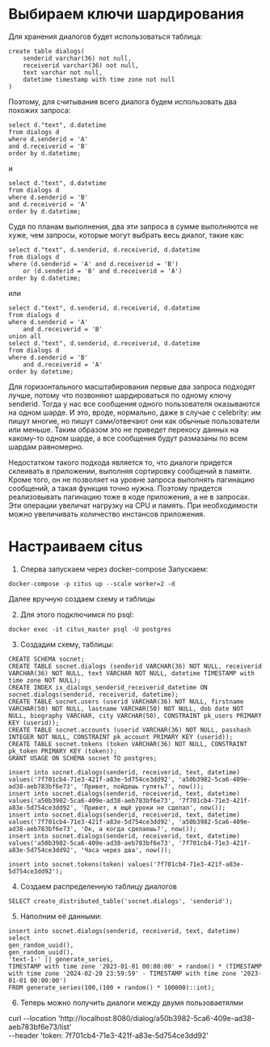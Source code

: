 # Выбираем ключи шардирования
Для хранения диалогов будет использоваться таблица:
```
create table dialogs(
    senderid varchar(36) not null,
    receiverid varchar(36) not null,
    text varchar not null,
    datetime timestamp with time zone not null
)
```

Поэтому, для считывания всего диалога будем использовать два похожих запроса:
```
select d."text", d.datetime
from dialogs d
where d.senderid = 'A'
and d.receiverid = 'B'
order by d.datetime;
```
и
```
select d."text", d.datetime
from dialogs d
where d.senderid = 'B'
and d.receiverid = 'A'
order by d.datetime;
```
Судя по планам выполнения, два эти запроса в сумме выполняются не хуже, чем запросы, которые могут выбрать весь диалог, 
такие как:
```
select d."text", d.senderid, d.receiverid, d.datetime
from dialogs d
where (d.senderid = 'A' and d.receiverid = 'B')
	or (d.senderid = 'B' and d.receiverid = 'A')
order by d.datetime;
```
или
```
select d."text", d.senderid, d.receiverid, d.datetime
from dialogs d
where d.senderid = 'A'
	and d.receiverid = 'B'
union all
select d."text", d.senderid, d.receiverid, d.datetime
from dialogs d
where d.senderid = 'B'
	and d.receiverid = 'A'
order by datetime;
```

Для горизонтального масштабирования первые два запроса подходят лучше, потому что позвоняют шардироваться по одному ключу 
senderid.
Тогда у нас все сообщения одного пользователя оказываются на одном шарде. И это, вроде, нормально, даже в случае с celebrity:
им пишут многие, но пишут сами/отвечают они как обычные пользователи или меньше. Таким образом это не приведет перекосу данных
на какому-то одном шарде, а все сообщения будут размазаны по всем шардам равномерно.

Недостатком такого подхода является то, что диалоги придется склеивать в приложении, выполняя сортировку сообщений в памяти.
Кроме того, он не позволяет на уровне запроса выполнять пагинацию сообщений, а такая
функция точно нужна. Поэтому придется реализовывать пагинацию тоже в коде приложения, а не в запросах.
Эти операции увеличат нагрузку на CPU и память. При необходимости можно увеличивать количество инстансов приложения.

# Настраиваем citus

1. Сперва запускаем через docker-compose
Запускаем:
```
docker-compose -p citus up --scale worker=2 -d
```

Далее вручную создаем схему и таблицы

2. Для этого подключимся по psql:
```
docker exec -it citus_master psql -U postgres
```
3. Создадим схему, таблицы:

```
CREATE SCHEMA socnet;
CREATE TABLE socnet.dialogs (senderid VARCHAR(36) NOT NULL, receiverid VARCHAR(36) NOT NULL, text VARCHAR NOT NULL, datetime TIMESTAMP with time zone NOT NULL);
CREATE INDEX ix_dialogs_senderid_receiverid_datetime ON socnet.dialogs(senderid, receiverid, datetime);
CREATE TABLE socnet.users (userid VARCHAR(36) NOT NULL, firstname VARCHAR(50) NOT NULL, lastname VARCHAR(50) NOT NULL, dob date NOT NULL, biography VARCHAR, city VARCHAR(50), CONSTRAINT pk_users PRIMARY KEY (userid));
CREATE TABLE socnet.accounts (userid VARCHAR(36) NOT NULL, passhash INTEGER NOT NULL, CONSTRAINT pk_account PRIMARY KEY (userid));
CREATE TABLE socnet.tokens (token VARCHAR(36) NOT NULL, CONSTRAINT pk_token PRIMARY KEY (token));
GRANT USAGE ON SCHEMA socnet TO postgres;

insert into socnet.dialogs(senderid, receiverid, text, datetime) values('7f701cb4-71e3-421f-a83e-5d754ce3dd92', 'a50b3982-5ca6-409e-ad38-aeb783bf6e73', 'Привет, пойдешь гулять?', now());
insert into socnet.dialogs(senderid, receiverid, text, datetime) values('a50b3982-5ca6-409e-ad38-aeb783bf6e73', '7f701cb4-71e3-421f-a83e-5d754ce3dd92', 'Привет, я ещё уроки не сделал', now());
insert into socnet.dialogs(senderid, receiverid, text, datetime) values('7f701cb4-71e3-421f-a83e-5d754ce3dd92', 'a50b3982-5ca6-409e-ad38-aeb783bf6e73', 'Ок, а когда сделаешь?', now());
insert into socnet.dialogs(senderid, receiverid, text, datetime) values('a50b3982-5ca6-409e-ad38-aeb783bf6e73', '7f701cb4-71e3-421f-a83e-5d754ce3dd92', 'Часа через два', now());

insert into socnet.tokens(token) values('7f701cb4-71e3-421f-a83e-5d754ce3dd92');
```

4. Создаем распределенную таблицу диалогов
```
SELECT create_distributed_table('socnet.dialogs', 'senderid');
```

5. Наполним её данными:
```
insert into socnet.dialogs(senderid, receiverid, text, datetime)
select
gen_random_uuid(),
gen_random_uuid(),
'text-1-' || generate_series,
TIMESTAMP with time zone '2023-01-01 00:00:00' + random() * (TIMESTAMP with time zone '2024-02-20 23:59:59' - TIMESTAMP with time zone '2023-01-01 00:00:00')
FROM generate_series(100,(100 + random() * 100000)::int);
```

6. Теперь можно получить диалоги между двумя пользоваетялми

curl --location 'http://localhost:8080/dialog/a50b3982-5ca6-409e-ad38-aeb783bf6e73/list' \
--header 'token: 7f701cb4-71e3-421f-a83e-5d754ce3dd92'

